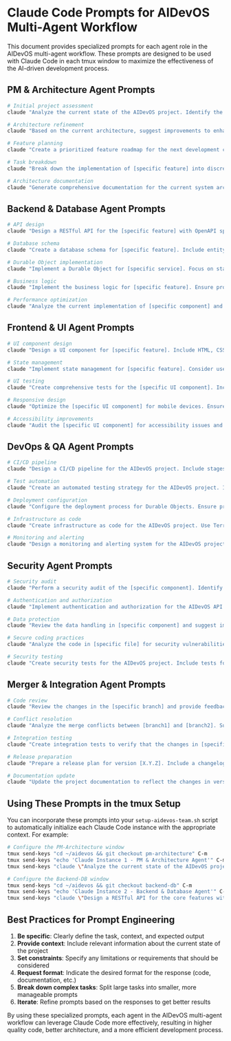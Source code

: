 # Claude Code Prompts for AIDevOS Multi-Agent Workflow

This document provides specialized prompts for each agent role in the AIDevOS multi-agent workflow. These prompts are designed to be used with Claude Code in each tmux window to maximize the effectiveness of the AI-driven development process.

## PM & Architecture Agent Prompts

```bash
# Initial project assessment
claude "Analyze the current state of the AIDevOS project. Identify the key components, their relationships, and any architectural gaps or inconsistencies."

# Architecture refinement
claude "Based on the current architecture, suggest improvements to enhance scalability, maintainability, and performance. Focus on the interaction between Durable Objects and the orchestration layer."

# Feature planning
claude "Create a prioritized feature roadmap for the next development cycle. Consider user needs, technical debt, and implementation complexity."

# Task breakdown
claude "Break down the implementation of [specific feature] into discrete tasks that can be assigned to the Backend, Frontend, and DevOps agents."

# Architecture documentation
claude "Generate comprehensive documentation for the current system architecture, including component diagrams, data flow diagrams, and sequence diagrams using Mermaid syntax."
```

## Backend & Database Agent Prompts

```bash
# API design
claude "Design a RESTful API for the [specific feature] with OpenAPI specification. Include endpoint definitions, request/response schemas, and error handling."

# Database schema
claude "Create a database schema for [specific feature]. Include entity relationships, indexes, and consider performance optimization for common queries."

# Durable Object implementation
claude "Implement a Durable Object for [specific service]. Focus on state management, lifecycle hooks, and communication with other objects."

# Business logic
claude "Implement the business logic for [specific feature]. Ensure proper validation, error handling, and integration with the existing codebase."

# Performance optimization
claude "Analyze the current implementation of [specific component] and suggest optimizations to improve performance, reduce latency, and enhance scalability."
```

## Frontend & UI Agent Prompts

```bash
# UI component design
claude "Design a UI component for [specific feature]. Include HTML, CSS, and JavaScript code with a focus on responsiveness, accessibility, and user experience."

# State management
claude "Implement state management for [specific feature]. Consider user interactions, API integration, and error handling."

# UI testing
claude "Create comprehensive tests for the [specific UI component]. Include unit tests, integration tests, and end-to-end tests."

# Responsive design
claude "Optimize the [specific UI component] for mobile devices. Ensure proper rendering on different screen sizes and touch interaction support."

# Accessibility improvements
claude "Audit the [specific UI component] for accessibility issues and implement fixes to ensure compliance with WCAG 2.1 AA standards."
```

## DevOps & QA Agent Prompts

```bash
# CI/CD pipeline
claude "Design a CI/CD pipeline for the AIDevOS project. Include stages for building, testing, and deploying the application."

# Test automation
claude "Create an automated testing strategy for the AIDevOS project. Include unit tests, integration tests, and end-to-end tests."

# Deployment configuration
claude "Configure the deployment process for Durable Objects. Ensure proper versioning, rollback capabilities, and monitoring."

# Infrastructure as code
claude "Create infrastructure as code for the AIDevOS project. Use Terraform or similar tools to define the required resources."

# Monitoring and alerting
claude "Design a monitoring and alerting system for the AIDevOS project. Include metrics collection, log aggregation, and alert configuration."
```

## Security Agent Prompts

```bash
# Security audit
claude "Perform a security audit of the [specific component]. Identify potential vulnerabilities and suggest mitigations."

# Authentication and authorization
claude "Implement authentication and authorization for the AIDevOS API. Consider JWT, OAuth, or other appropriate protocols."

# Data protection
claude "Review the data handling in [specific component] and suggest improvements to ensure data protection and privacy compliance."

# Secure coding practices
claude "Analyze the code in [specific file] for security vulnerabilities. Suggest improvements based on secure coding practices."

# Security testing
claude "Create security tests for the AIDevOS project. Include tests for common vulnerabilities like SQL injection, XSS, and CSRF."
```

## Merger & Integration Agent Prompts

```bash
# Code review
claude "Review the changes in the [specific branch] and provide feedback on code quality, potential issues, and adherence to best practices."

# Conflict resolution
claude "Analyze the merge conflicts between [branch1] and [branch2]. Suggest resolutions that preserve the functionality of both branches."

# Integration testing
claude "Create integration tests to verify that the changes in [specific branch] work correctly with the existing codebase."

# Release preparation
claude "Prepare a release plan for version [X.Y.Z]. Include a changelog, deployment steps, and rollback procedures."

# Documentation update
claude "Update the project documentation to reflect the changes in version [X.Y.Z]. Focus on API changes, new features, and breaking changes."
```

## Using These Prompts in the tmux Setup

You can incorporate these prompts into your `setup-aidevos-team.sh` script to automatically initialize each Claude Code instance with the appropriate context. For example:

```bash
# Configure the PM-Architecture window
tmux send-keys "cd ~/aidevos && git checkout pm-architecture" C-m
tmux send-keys "echo 'Claude Instance 1 - PM & Architecture Agent'" C-m
tmux send-keys "claude \"Analyze the current state of the AIDevOS project. Identify the key components, their relationships, and any architectural gaps or inconsistencies.\"" C-m

# Configure the Backend-DB window
tmux send-keys "cd ~/aidevos && git checkout backend-db" C-m
tmux send-keys "echo 'Claude Instance 2 - Backend & Database Agent'" C-m
tmux send-keys "claude \"Design a RESTful API for the core features with OpenAPI specification. Include endpoint definitions, request/response schemas, and error handling.\"" C-m
```

## Best Practices for Prompt Engineering

1. **Be specific**: Clearly define the task, context, and expected output
2. **Provide context**: Include relevant information about the current state of the project
3. **Set constraints**: Specify any limitations or requirements that should be considered
4. **Request format**: Indicate the desired format for the response (code, documentation, etc.)
5. **Break down complex tasks**: Split large tasks into smaller, more manageable prompts
6. **Iterate**: Refine prompts based on the responses to get better results

By using these specialized prompts, each agent in the AIDevOS multi-agent workflow can leverage Claude Code more effectively, resulting in higher quality code, better architecture, and a more efficient development process.
